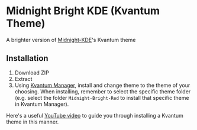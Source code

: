 # Midnight Bright KDE (Kvantum Theme)
A brighter version of [Midnight-KDE](https://github.com/Rokin05/midnight-kde)'s Kvantum theme

## Installation
1. Download ZIP
2. Extract
3. Using [Kvantum Manager](https://github.com/tsujan/Kvantum/tree/master/Kvantum), install and change theme to the theme of your choosing. When installing, remember to select the specific theme folder (e.g. select the folder `Midnight-Bright-Red` to install that specific theme in Kvantum Manager).

Here's a useful [YouTube video](https://www.youtube.com/watch?v=Ei4dUD233k0&t=144s) to guide you through installing a Kvantum theme in this manner.
